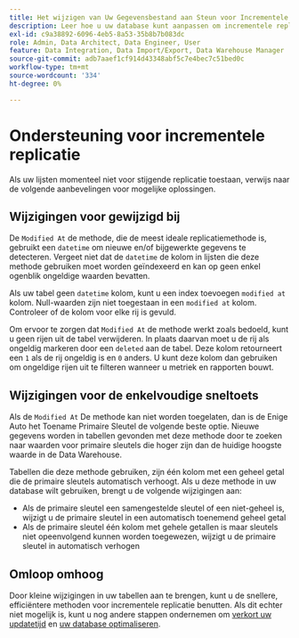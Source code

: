 ```yaml
---
title: Het wijzigen van Uw Gegevensbestand aan Steun voor Incrementele Replicatie
description: Leer hoe u uw database kunt aanpassen om incrementele replicatie te ondersteunen.
exl-id: c9a38892-6096-4eb5-8a53-35b8b7b083dc
role: Admin, Data Architect, Data Engineer, User
feature: Data Integration, Data Import/Export, Data Warehouse Manager
source-git-commit: adb7aaef1cf914d43348abf5c7e4bec7c51bed0c
workflow-type: tm+mt
source-wordcount: '334'
ht-degree: 0%

---
```


# Ondersteuning voor incrementele replicatie

Als uw lijsten momenteel niet voor stijgende replicatie toestaan, verwijs naar de volgende aanbevelingen voor mogelijke oplossingen.

## Wijzigingen voor gewijzigd bij

De `Modified At` de methode, die de meest ideale replicatiemethode is, gebruikt een `datetime` om nieuwe en/of bijgewerkte gegevens te detecteren. Vergeet niet dat de `datetime` de kolom in lijsten die deze methode gebruiken moet worden geïndexeerd en kan op geen enkel ogenblik ongeldige waarden bevatten.

Als uw tabel geen `datetime` kolom, kunt u een index toevoegen `modified at` kolom. Null-waarden zijn niet toegestaan in een `modified at` kolom. Controleer of de kolom voor elke rij is gevuld.

Om ervoor te zorgen dat `Modified At` de methode werkt zoals bedoeld, kunt u geen rijen uit de tabel verwijderen. In plaats daarvan moet u de rij als ongeldig markeren door een `deleted` aan de tabel. Deze kolom retourneert een `1` als de rij ongeldig is en `0` anders. U kunt deze kolom dan gebruiken om ongeldige rijen uit te filteren wanneer u metriek en rapporten bouwt.

## Wijzigingen voor de enkelvoudige sneltoets

Als de `Modified At` De methode kan niet worden toegelaten, dan is de Enige Auto het Toename Primaire Sleutel de volgende beste optie. Nieuwe gegevens worden in tabellen gevonden met deze methode door te zoeken naar waarden voor primaire sleutels die hoger zijn dan de huidige hoogste waarde in de Data Warehouse.

Tabellen die deze methode gebruiken, zijn één kolom met een geheel getal die de primaire sleutels automatisch verhoogt. Als u deze methode in uw database wilt gebruiken, brengt u de volgende wijzigingen aan:

* Als de primaire sleutel een samengestelde sleutel of een niet-geheel is, wijzigt u de primaire sleutel in een automatisch toenemend geheel getal
* Als de primaire sleutel één kolom met gehele getallen is maar sleutels niet opeenvolgend kunnen worden toegewezen, wijzigt u de primaire sleutel in automatisch verhogen

## Omloop omhoog

Door kleine wijzigingen in uw tabellen aan te brengen, kunt u de snellere, efficiëntere methoden voor incrementele replicatie benutten. Als dit echter niet mogelijk is, kunt u nog andere stappen ondernemen om [verkort uw updatetijd](../best-practices/reduce-update-cycle-time.md) en [uw database optimaliseren](../best-practices/opt-db-analysis.md).
